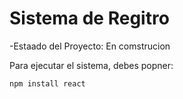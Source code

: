 <h1> Sistema de Regitro </h1>

-Estaado del Proyecto: En comstrucion 

Para ejecutar el sistema, debes popner:

```npm install react```
